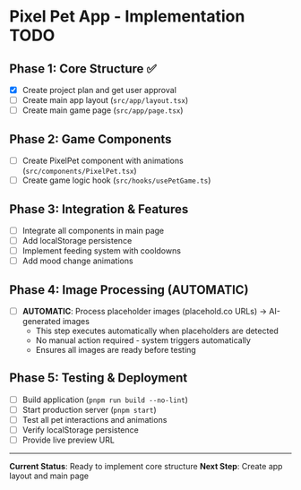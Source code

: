 # Pixel Pet App - Implementation TODO

## Phase 1: Core Structure ✅
- [x] Create project plan and get user approval
- [ ] Create main app layout (`src/app/layout.tsx`)
- [ ] Create main game page (`src/app/page.tsx`)

## Phase 2: Game Components 
- [ ] Create PixelPet component with animations (`src/components/PixelPet.tsx`)
- [ ] Create game logic hook (`src/hooks/usePetGame.ts`)

## Phase 3: Integration & Features
- [ ] Integrate all components in main page
- [ ] Add localStorage persistence
- [ ] Implement feeding system with cooldowns
- [ ] Add mood change animations

## Phase 4: Image Processing (AUTOMATIC)
- [ ] **AUTOMATIC**: Process placeholder images (placehold.co URLs) → AI-generated images
  - This step executes automatically when placeholders are detected
  - No manual action required - system triggers automatically
  - Ensures all images are ready before testing

## Phase 5: Testing & Deployment
- [ ] Build application (`pnpm run build --no-lint`)
- [ ] Start production server (`pnpm start`)
- [ ] Test all pet interactions and animations
- [ ] Verify localStorage persistence
- [ ] Provide live preview URL

---
**Current Status**: Ready to implement core structure
**Next Step**: Create app layout and main page